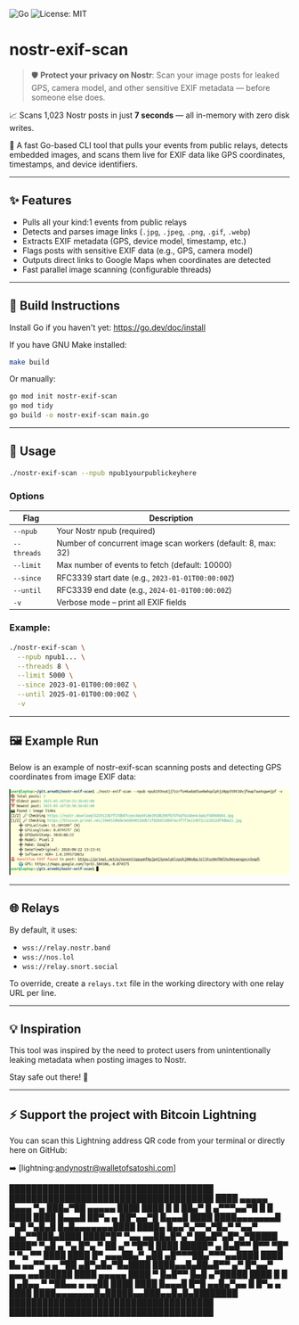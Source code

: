 ![Go](https://img.shields.io/badge/Go-1.22+-blue?logo=go)
![License: MIT](https://img.shields.io/badge/License-MIT-yellow.svg)

# nostr-exif-scan

> 🛡️ **Protect your privacy on Nostr**: Scan your image posts for leaked GPS, camera model, and other sensitive EXIF metadata — before someone else does.

📈 Scans 1,023 Nostr posts in just **7 seconds** — all in-memory with zero disk writes.

🚀 A fast Go-based CLI tool that pulls your events from public relays, detects embedded images, and scans them live for EXIF data like GPS coordinates, timestamps, and device identifiers.

---

## ✨ Features

- Pulls all your kind:1 events from public relays
- Detects and parses image links (`.jpg`, `.jpeg`, `.png`, `.gif`, `.webp`)
- Extracts EXIF metadata (GPS, device model, timestamp, etc.)
- Flags posts with sensitive EXIF data (e.g., GPS, camera model)
- Outputs direct links to Google Maps when coordinates are detected
- Fast parallel image scanning (configurable threads)

---

## 🔧 Build Instructions

Install Go if you haven't yet: https://go.dev/doc/install

If you have GNU Make installed:

```bash
make build
```

Or manually:

```bash
go mod init nostr-exif-scan
go mod tidy
go build -o nostr-exif-scan main.go
```

---

## 🚀 Usage

```bash
./nostr-exif-scan --npub npub1yourpublickeyhere
```

### Options

| Flag        | Description                                                   |
| ----------- | ------------------------------------------------------------- |
| `--npub`    | Your Nostr npub (required)                                    |
| `--threads` | Number of concurrent image scan workers (default: 8, max: 32) |
| `--limit`   | Max number of events to fetch (default: 10000)                |
| `--since`   | RFC3339 start date (e.g., `2023-01-01T00:00:00Z`)             |
| `--until`   | RFC3339 end date (e.g., `2024-01-01T00:00:00Z`)               |
| `-v`        | Verbose mode – print all EXIF fields                          |

### Example:

```bash
./nostr-exif-scan \
  --npub npub1... \
  --threads 8 \
  --limit 5000 \
  --since 2023-01-01T00:00:00Z \
  --until 2025-01-01T00:00:00Z \
  -v
```

---

## 🖼️ Example Run

Below is an example of nostr-exif-scan scanning posts and detecting GPS coordinates from image EXIF data:

![Example run](example.png)

---

## 🌐 Relays

By default, it uses:

* `wss://relay.nostr.band`
* `wss://nos.lol`
* `wss://relay.snort.social`

To override, create a `relays.txt` file in the working directory with one relay URL per line.

---

## 💡 Inspiration

This tool was inspired by the need to protect users from unintentionally leaking metadata when posting images to Nostr.

Stay safe out there! 🧭

---

## ⚡ Support the project with Bitcoin Lightning

You can scan this Lightning address QR code from your terminal or directly here on GitHub:

➡️  [lightning:andynostr@walletofsatoshi.com]

█████████████████████████████████████
█████████████████████████████████████
████ ▄▄▄▄▄ █▄▄▄ ▀▄ ███▄▀██ ▄▄▄▄▄ ████
████ █   █ ██▄▀ █ ▄▀▀▀▄▄▀█ █   █ ████
████ █▄▄▄█ ██▀▄ ▄  ██▀▄▄▀█ █▄▄▄█ ████
████▄▄▄▄▄▄▄█ ▀▄█ ▀▄█▄█ █▄█▄▄▄▄▄▄▄████
████▄ █▄▄▀▄▀▀▄▀█▄▀ ▀▄▄▀ ▄█▄▀▀███▄████
████▀█▀ ▀▄▄ ▄▄██▄█▀▄▀ ██▄█▀▄█▀▄▀█████
████▀ ▀▄█ ▄ ▀▄ █▀▄ ▀ ██ ▄▀  ▀█▀█ ████
█████▀ ▄ █▄█▀▀ █▀▀  ▀█▀ ▀ ▀▄  ▀▀ ████
████ █▀ ▄▄▄██▄▀ ▄██ ▄█▀▀▀██▄▀▀▀▄▄████
████     █▄ ▄▄▀▀▄ ▄ ▀██ ▄█▀▄█▄▀█▄████
████▄▄█▄██▄█▀▀ ▄▀ █▀▄▄▀  ▄▄▄ ▄▄██████
████ ▄▄▄▄▄ ████ ▀ █▄█▀▀  █▄█  ▄▀█████
████ █   █ █ ▄█▄▄ ▀ ▀██▄▄ ▄ ▄▄██ ████
████ █▄▄▄█ █▀█  ▄▄█▄▀▄▄ █ █▀▄  ▄ ████
████▄▄▄▄▄▄▄█▄█████▄▄███▄▄█▄█▄████████
█████████████████████████████████████
█████████████████████████████████████
